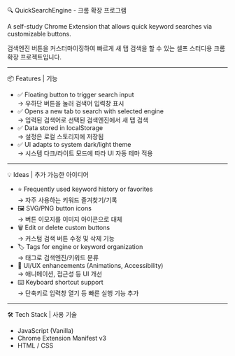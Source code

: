 🔍 QuickSearchEngine - 크롬 확장 프로그램

A self-study Chrome Extension that allows quick keyword searches via customizable buttons.

검색엔진 버튼을 커스터마이징하여 빠르게 새 탭 검색을 할 수 있는 셀프 스터디용 크롬 확장 프로젝트입니다.

---

📦 Features | 기능

- ✅ Floating button to trigger search input  
  → 우하단 버튼을 눌러 검색어 입력창 표시  
- ✅ Opens a new tab to search with selected engine  
  → 입력된 검색어로 선택된 검색엔진에서 새 탭 검색  
- ✅ Data stored in localStorage  
  → 설정은 로컬 스토리지에 저장됨  
- ✅ UI adapts to system dark/light theme  
  → 시스템 다크/라이트 모드에 따라 UI 자동 테마 적용

---

💡 Ideas | 추가 가능한 아이디어

- ⭐ Frequently used keyword history or favorites  
  → 자주 사용하는 키워드 즐겨찾기/기록
- 🖼️ SVG/PNG button icons  
  → 버튼 이모지를 이미지 아이콘으로 대체
- 🗑️ Edit or delete custom buttons  
  → 커스텀 검색 버튼 수정 및 삭제 기능
- 🏷️ Tags for engine or keyword organization  
  → 태그로 검색엔진/키워드 분류
- 🎨 UI/UX enhancements (Animations, Accessibility)  
  → 애니메이션, 접근성 등 UI 개선
- ⌨️ Keyboard shortcut support  
  → 단축키로 입력창 열기 등 빠른 실행 기능 추가

---

🛠️ Tech Stack | 사용 기술

- JavaScript (Vanilla)
- Chrome Extension Manifest v3
- HTML / CSS
